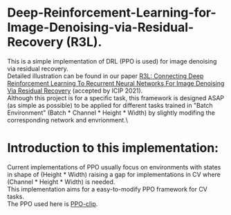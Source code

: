 # Deep-Reinforcement-Learning-for-Image-Denoising-via-Residual-Recovery (R3L).
This is a simple implementation of DRL (PPO is used) for image denoising via residual recovery.\
Detailed illustration can be found in our paper [R3L: Connecting Deep Reinforcement Learning To Recurrent Neural Networks For Image Denoising Via Residual Recovery](https://arxiv.org/abs/2107.05318) (accepted by ICIP 2021).\
Although this project is for a specific task, this framework is designed ASAP (as simple as possible) to be applied for different tasks trained in "Batch Environment" (Batch * Channel * Height * Width) by slightly modifing the corresponding network and envrionment.\
# Introduction to this implementation:
Current implementations of PPO usually focus on environments with states in shape of (Height * Width) raising a gap for implementations in CV where (Channel * Height * Width) is needed.\
This implementation aims for a easy-to-modify PPO framework for CV tasks.\
The PPO used here is [PPO-clip](https://spinningup.openai.com/en/latest/algorithms/ppo.html).
